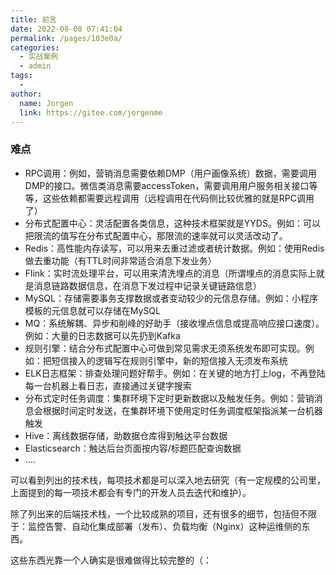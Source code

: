 ```yaml
---
title: 前言
date: 2022-08-08 07:41:04
permalink: /pages/103e0a/
categories:
  - 实战案例
  - admin
tags:
  - 
author: 
  name: Jorgen
  link: https://gitee.com/jorgenme
---
```

### 难点

- RPC调用：例如，营销消息需要依赖DMP（用户画像系统）数据，需要调用DMP的接口。微信类消息需要accessToken，需要调用用户服务相关接口等等，这些依赖都需要远程调用（远程调用在代码侧比较优雅的就是RPC调用了）
- 分布式配置中心：灵活配置各类信息，这种技术框架就是YYDS。例如：可以把限流的值写在分布式配置中心，那限流的速率就可以灵活改动了。
- Redis：高性能内存读写，可以用来去重过滤或者统计数据。例如：使用Redis做去重功能（有TTL时间非常适合消息下发业务）
- Flink：实时流处理平台，可以用来清洗埋点的消息（所谓埋点的消息实际上就是消息链路数据信息，在消息下发过程中记录关键链路信息）
- MySQL：存储需要事务支撑数据或者变动较少的元信息存储。例如：小程序模板的元信息就可以存储在MySQL
- MQ：系统解耦、异步和削峰的好助手（接收埋点信息或提高响应接口速度）。例如：大量的日志数据可以先扔到Kafka
- 规则引擎：结合分布式配置中心可做到常见需求无须系统发布即可实现。例如：把短信接入的逻辑写在规则引擎中，新的短信接入无须发布系统
- ELK日志框架：排查处理问题好帮手。例如：在关键的地方打上log，不再登陆每一台机器上看日志，直接通过关键字搜索
- 分布式定时任务调度：集群环境下定时更新数据以及触发任务。例如：营销消息会根据时间定时发送，在集群环境下使用定时任务调度框架指派某一台机器触发
- Hive：离线数据存储，助数据仓库得到触达平台数据
- Elasticsearch：触达后台页面按内容/标题匹配查询数据
- ....

可以看到列出的技术栈，每项技术都是可以深入地去研究（有一定规模的公司里，上面提到的每一项技术都会有专门的开发人员去迭代和维护）。

除了列出来的后端技术栈，一个比较成熟的项目，还有很多的细节，包括但不限于：监控告警、自动化集成部署（发布）、负载均衡（Nginx）这种运维侧的东西。

这些东西光靠一个人确实是很难做得比较完整的（：